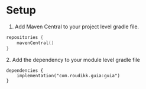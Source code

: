 # Setup

1. Add Maven Central to your project level gradle file.

```kotlin
repositories {
    mavenCentral()
}
```

2\. Add the dependency to your module level gradle file

```
dependencies {
    implementation("com.roudikk.guia:guia")
}
```
